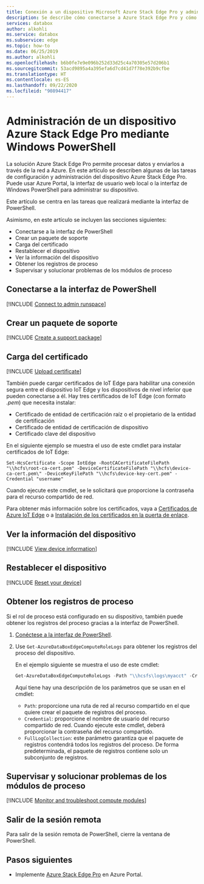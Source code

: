 ```yaml
---
title: Conexión a un dispositivo Microsoft Azure Stack Edge Pro y administración mediante la interfaz de Windows PowerShell | Microsoft Docs
description: Se describe cómo conectarse a Azure Stack Edge Pro y cómo administrarlo mediante la interfaz de Windows PowerShell.
services: databox
author: alkohli
ms.service: databox
ms.subservice: edge
ms.topic: how-to
ms.date: 06/25/2019
ms.author: alkohli
ms.openlocfilehash: b6b0fe7e9e096b252d33d25c4a70305e57d206b1
ms.sourcegitcommit: 53acd9895a4a395efa6d7cd41d7f78e392b9cfbe
ms.translationtype: HT
ms.contentlocale: es-ES
ms.lasthandoff: 09/22/2020
ms.locfileid: "90894417"
---
```

# <a name="manage-an-azure-stack-edge-pro-device-via-windows-powershell"></a>Administración de un dispositivo Azure Stack Edge Pro mediante Windows PowerShell

La solución Azure Stack Edge Pro permite procesar datos y enviarlos a través de la red a Azure. En este artículo se describen algunas de las tareas de configuración y administración del dispositivo Azure Stack Edge Pro. Puede usar Azure Portal, la interfaz de usuario web local o la interfaz de Windows PowerShell para administrar su dispositivo.

Este artículo se centra en las tareas que realizará mediante la interfaz de PowerShell. 

Asimismo, en este artículo se incluyen las secciones siguientes:

- Conectarse a la interfaz de PowerShell
- Crear un paquete de soporte
- Carga del certificado
- Restablecer el dispositivo
- Ver la información del dispositivo
- Obtener los registros de proceso
- Supervisar y solucionar problemas de los módulos de proceso

## <a name="connect-to-the-powershell-interface"></a>Conectarse a la interfaz de PowerShell

[!INCLUDE [Connect to admin runspace](../../includes/data-box-edge-gateway-connect-minishell.md)]

## <a name="create-a-support-package"></a>Crear un paquete de soporte

[!INCLUDE [Create a support package](../../includes/data-box-edge-gateway-create-support-package.md)]

## <a name="upload-certificate"></a>Carga del certificado

[!INCLUDE [Upload certificate](../../includes/data-box-edge-gateway-upload-certificate.md)]

También puede cargar certificados de IoT Edge para habilitar una conexión segura entre el dispositivo IoT Edge y los dispositivos de nivel inferior que pueden conectarse a él. Hay tres certificados de IoT Edge (con formato *.pem*) que necesita instalar:

- Certificado de entidad de certificación raíz o el propietario de la entidad de certificación
- Certificado de entidad de certificación de dispositivo
- Certificado clave del dispositivo

En el siguiente ejemplo se muestra el uso de este cmdlet para instalar certificados de IoT Edge:

```
Set-HcsCertificate -Scope IotEdge -RootCACertificateFilePath "\\hcfs\root-ca-cert.pem" -DeviceCertificateFilePath "\\hcfs\device-ca-cert.pem\" -DeviceKeyFilePath "\\hcfs\device-key-cert.pem" -Credential "username"
```
Cuando ejecute este cmdlet, se le solicitará que proporcione la contraseña para el recurso compartido de red.

Para obtener más información sobre los certificados, vaya a [Certificados de Azure IoT Edge](https://docs.microsoft.com/azure/iot-edge/iot-edge-certs) o a [Instalación de los certificados en la puerta de enlace](https://docs.microsoft.com/azure/iot-edge/how-to-create-transparent-gateway).

## <a name="view-device-information"></a>Ver la información del dispositivo
 
[!INCLUDE [View device information](../../includes/data-box-edge-gateway-view-device-info.md)]

## <a name="reset-your-device"></a>Restablecer el dispositivo

[!INCLUDE [Reset your device](../../includes/data-box-edge-gateway-deactivate-device.md)]

## <a name="get-compute-logs"></a>Obtener los registros de proceso

Si el rol de proceso está configurado en su dispositivo, también puede obtener los registros del proceso gracias a la interfaz de PowerShell.

1. [Conéctese a la interfaz de PowerShell](#connect-to-the-powershell-interface).
2. Use `Get-AzureDataBoxEdgeComputeRoleLogs` para obtener los registros del proceso del dispositivo.

    En el ejemplo siguiente se muestra el uso de este cmdlet:

    ```powershell
    Get-AzureDataBoxEdgeComputeRoleLogs -Path "\\hcsfs\logs\myacct" -Credential "username" -FullLogCollection
    ```

    Aquí tiene hay una descripción de los parámetros que se usan en el cmdlet:
    - `Path`: proporcione una ruta de red al recurso compartido en el que quiere crear el paquete de registros del proceso.
    - `Credential`: proporcione el nombre de usuario del recurso compartido de red. Cuando ejecute este cmdlet, deberá proporcionar la contraseña del recurso compartido.
    - `FullLogCollection`: este parámetro garantiza que el paquete de registros contendrá todos los registros del proceso. De forma predeterminada, el paquete de registros contiene solo un subconjunto de registros.

## <a name="monitor-and-troubleshoot-compute-modules"></a>Supervisar y solucionar problemas de los módulos de proceso

[!INCLUDE [Monitor and troubleshoot compute modules](../../includes/azure-stack-edge-monitor-troubleshoot-compute.md)]

## <a name="exit-the-remote-session"></a>Salir de la sesión remota

Para salir de la sesión remota de PowerShell, cierre la ventana de PowerShell.

## <a name="next-steps"></a>Pasos siguientes

- Implemente [Azure Stack Edge Pro](azure-stack-edge-deploy-prep.md) en Azure Portal.
